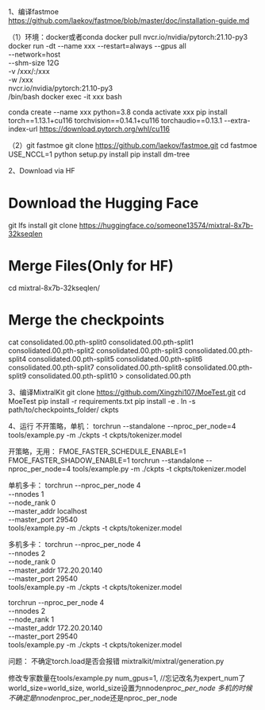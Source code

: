 1、编译fastmoe
https://github.com/laekov/fastmoe/blob/master/doc/installation-guide.md

（1）环境：docker或者conda
docker pull nvcr.io/nvidia/pytorch:21.10-py3
docker run -dt --name xxx --restart=always --gpus all \
--network=host \
--shm-size 12G \
-v /xxx/:/xxx \
-w /xxx \
nvcr.io/nvidia/pytorch:21.10-py3 \
/bin/bash
docker exec -it xxx bash

conda create --name xxx python=3.8
conda activate xxx
pip install torch==1.13.1+cu116 torchvision==0.14.1+cu116 torchaudio==0.13.1 --extra-index-url https://download.pytorch.org/whl/cu116

（2）git fastmoe
git clone https://github.com/laekov/fastmoe.git
cd fastmoe
USE_NCCL=1 python setup.py install
pip install dm-tree

2、Download via HF
# Download the Hugging Face
git lfs install
git clone https://huggingface.co/someone13574/mixtral-8x7b-32kseqlen

# Merge Files(Only for HF)
cd mixtral-8x7b-32kseqlen/

# Merge the checkpoints
cat consolidated.00.pth-split0 consolidated.00.pth-split1 consolidated.00.pth-split2 consolidated.00.pth-split3 consolidated.00.pth-split4 consolidated.00.pth-split5 consolidated.00.pth-split6 consolidated.00.pth-split7 consolidated.00.pth-split8 consolidated.00.pth-split9 consolidated.00.pth-split10 > consolidated.00.pth


3、编译MixtralKit
git clone https://github.com/Xingzhi107/MoeTest.git
cd MoeTest
pip install -r requirements.txt
pip install -e .
ln -s path/to/checkpoints_folder/ ckpts

4、运行
不开策略，单机：
torchrun --standalone --nproc_per_node=4  tools/example.py -m ./ckpts -t ckpts/tokenizer.model

开策略，无用：
FMOE_FASTER_SCHEDULE_ENABLE=1 FMOE_FASTER_SHADOW_ENABLE=1 torchrun --standalone --nproc_per_node=4  tools/example.py -m ./ckpts -t ckpts/tokenizer.model


单机多卡：
torchrun --nproc_per_node 4 \
    --nnodes 1 \
    --node_rank 0 \
    --master_addr localhost \
    --master_port 29540 \
    tools/example.py -m ./ckpts -t ckpts/tokenizer.model

多机多卡：
torchrun --nproc_per_node 4 \
    --nnodes 2 \
    --node_rank 0 \
    --master_addr 172.20.20.140 \
    --master_port 29540 \
    tools/example.py -m ./ckpts -t ckpts/tokenizer.model

torchrun --nproc_per_node 4 \
    --nnodes 2 \
    --node_rank 1 \
    --master_addr 172.20.20.140 \
    --master_port 29540 \
    tools/example.py -m ./ckpts -t ckpts/tokenizer.model

问题：
不确定torch.load是否会报错
mixtralkit/mixtral/generation.py

修改专家数量在tools/example.py
    num_gpus=1, //忘记改名为expert_num了
    world_size=world_size,
world_size设置为nnode*nproc_per_node
多机的时候不确定是nnode*nproc_per_node还是nproc_per_node